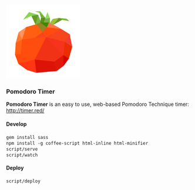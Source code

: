 ![tomato](source/tomato.png)

### Pomodoro Timer

**Pomodoro Timer** is an easy to use, web-based Pomodoro Technique timer: http://timer.red/

#### Develop

```
gem install sass
npm install -g coffee-script html-inline html-minifier
script/serve
script/watch
```

#### Deploy

```
script/deploy
```
